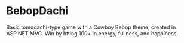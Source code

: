 # BebopDachi

Basic tomodachi-type game with a Cowboy Bebop theme, created in ASP.NET MVC. Win by htting 100+ in energy, fullness, and happiness.
